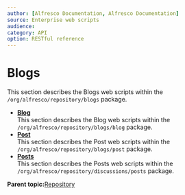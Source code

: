 ```yaml
---
author: [Alfresco Documentation, Alfresco Documentation]
source: Enterprise web scripts
audience: 
category: API
option: RESTful reference
---
```


# Blogs

This section describes the Blogs web scripts within the `/org/alfresco/repository/blogs` package.

-   **[Blog](../references/RESTful-Blog.md)**  
 This section describes the Blog web scripts within the `/org/alfresco/repository/blogs/blog` package.
-   **[Post](../references/RESTful-Post.md)**  
 This section describes the Post web scripts within the `/org/alfresco/repository/blogs/post` package.
-   **[Posts](../references/RESTful-Posts.md)**  
 This section describes the Posts web scripts within the `/org/alfresco/repository/discussions/posts` package.

**Parent topic:**[Repository](../references/RESTful-Repository.md)

